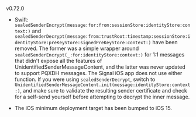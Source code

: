 v0.72.0

- Swift: `sealedSenderEncrypt(message:for:from:sessionStore:identityStore:context:)` and `sealedSenderDecrypt(message:from:trustRoot:timestamp:sessionStore:identityStore:preKeyStore:signedPreKeyStore:context:)` have been removed. The former was a simple wrapper around `sealedSenderEncrypt(_:for:identityStore:context:)` for 1:1 messages that didn't expose all the features of UnidentifiedSenderMessageContent, and the latter was never updated to support PQXDH messages. The Signal iOS app does not use either function. If you were using `sealedSenderDecrypt`, switch to `UnidentifiedSenderMessageContent.init(message:identityStore:context:)`, and make sure to validate the resulting sender certificate and check for a self-send yourself before attempting to decrypt the inner message.

- The iOS minimum deployment target has been bumped to iOS 15.
